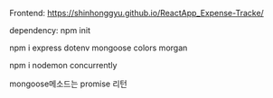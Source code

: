Frontend: https://shinhonggyu.github.io/ReactApp_Expense-Tracke/

dependency: npm init

npm i express dotenv mongoose colors morgan

npm i nodemon concurrently

mongoose메소드는 promise 리턴
